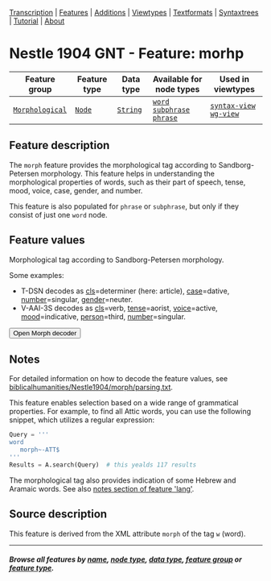 <a name="start"></a>
<div class="hidden-content">
<a href="../transcription.md">Transcription</a> | <a href="README.md#start">Features</a>  | <a href="../additions/README.md#start">Additions</a> | <a href="../viewtypes.md#start">Viewtypes</a>  | <a href="../textformats.md#start">Textformats</a> |  <a href="../syntaxtrees.md#start">Syntaxtrees</a> | <a href="../tutorial/README.md#start">Tutorial</a>  | <a href="../about.md#start">About</a>
</div>

# Nestle 1904 GNT - Feature: morhp

Feature group | Feature type | Data type | Available for node types | Used in viewtypes
---  | --- | --- | --- | ---
[`Morphological`](featuresbygroup.md#morphological-features) | [`Node`](featuresbyfeaturetype.md#node-features) | [`String`](featuresbydatatype.md#string-datatype) | [`word`](featuresbynodetype.md#word-nodes) [`subphrase`](featuresbynodetype.md#subphrase-nodes) [`phrase`](featuresbynodetype.md#phrase-nodes) | [`syntax-view`](../syntax-view.md#start) [`wg-view`](../wg-view.md#start)

## Feature description

The `morph` feature provides the morphological tag according to Sandborg-Petersen morphology. This feature helps in understanding the morphological properties of words, such as their part of speech, tense, mood, voice, case, gender, and number.

This feature is also populated for `phrase` or `subphrase`, but only if they consist of just one `word` node.

## Feature values

Morphological tag according to Sandborg-Petersen morphology.

Some examples:
 - T-DSN decodes as [cls](cls.md#start)=determiner (here: article), [case](case.md#start)=dative, [number](number.md#start)=singular, [gender](gender.md#start)=neuter.
 - V-AAI-3S decodes as [cls](cls.md#start)=verb, [tense](tense.md#start)=aorist, [voice](voice.md#start)=active, [mood](mood.md#start)=indicative, [person](person.md#start)=third, [number](number.md#start)=singular.

 <script>
    function openMinimalWindow() {
      window.open(
        'https://centerblc.github.io/N1904/features/SP-Morph-decode.html',
        '_blank',
        'toolbar=no,location=no,status=no,menubar=no,scrollbars=yes,resizable=yes,width=800,height=600'
      );
    }
  </script>
  
<button onclick="openMinimalWindow()">Open Morph decoder</button>

## Notes

For detailed information on how to decode the feature values, see [biblicalhumanities/Nestle1904/morph/parsing.txt](https://github.com/biblicalhumanities/Nestle1904/blob/master/morph/parsing.txt).

This feature enables selection based on a wide range of grammatical properties. For example, to find all Attic words, you can use the following snippet, which utilizes a regular expression:

```python
Query = '''
word
   morph~-ATT$
'''
Results = A.search(Query)  # this yealds 117 results
```

The morphological tag also provides indication of some Hebrew and Aramaic words. See also [notes section of feature 'lang'](lang.md#note).

## Source description

This feature is derived from the XML attribute `morph` of the tag `w` (word).

---
#### *Browse all features by [name](featuresbyname.md#start), [node type](featuresbynodetype.md#start), [data type](featuresbydatatype.md#start), [feature group](featuresbygroup.md#start) or [feature type](featuresbyfeaturetype.md#start).*

